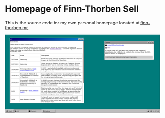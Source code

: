 # Homepage of Finn-Thorben Sell

This is the source code for my own personal homepage located at
[finn-thorben.me](https://finn-thorben.me).

![Screenshot](./.screenshot.png)

